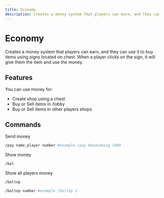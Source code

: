 ```yaml
---
title: Economy
description: Creates a money system that players can earn, and they can use it to buy items using signs located on chest.
---
```


# Economy

Creates a money system that players can earn, and they can use it to buy items using signs located on chest. When a player clicks on the sign, it will give them the item and use the money.

## Features

You can use money for:

- Create shop using a chest
- Buy or Sell items in /lobby
- Buy or Sell items in other players shops

## Commands

Send money

```bash
/pay name_player number #example /pay DewaGaming 1000
```

Show money

```bash
/bal
```

Show all players money

```bash
/baltop
```

```bash
/baltop number #example /baltop 2
```

